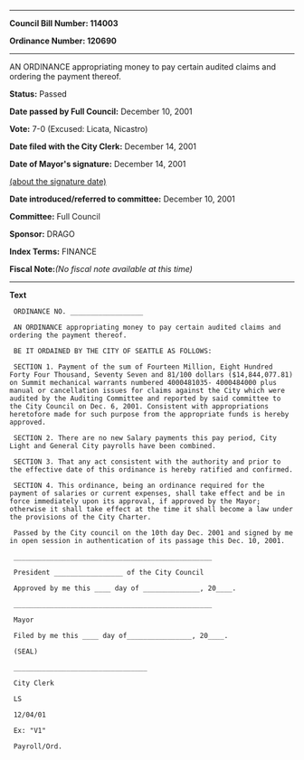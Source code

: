 

********

**Council Bill Number: 114003**
   
**Ordinance Number: 120690**
********

 AN ORDINANCE appropriating money to pay certain audited claims and ordering the payment thereof.

**Status:** Passed
   
**Date passed by Full Council:** December 10, 2001
   
**Vote:** 7-0 (Excused: Licata, Nicastro)
   
**Date filed with the City Clerk:** December 14, 2001
   
**Date of Mayor's signature:** December 14, 2001
   
[(about the signature date)](/~public/approvaldate.htm)
   
   
   
**Date introduced/referred to committee:** December 10, 2001
   
**Committee:** Full Council
   
**Sponsor:** DRAGO
   
   
**Index Terms:** FINANCE

**Fiscal Note:**_(No fiscal note available at this time)_

********

**Text**
   
```
 ORDINANCE NO. __________________

 AN ORDINANCE appropriating money to pay certain audited claims and ordering the payment thereof.

 BE IT ORDAINED BY THE CITY OF SEATTLE AS FOLLOWS:

 SECTION 1. Payment of the sum of Fourteen Million, Eight Hundred Forty Four Thousand, Seventy Seven and 81/100 dollars ($14,844,077.81) on Summit mechanical warrants numbered 4000481035- 4000484000 plus manual or cancellation issues for claims against the City which were audited by the Auditing Committee and reported by said committee to the City Council on Dec. 6, 2001. Consistent with appropriations heretofore made for such purpose from the appropriate funds is hereby approved.

 SECTION 2. There are no new Salary payments this pay period, City Light and General City payrolls have been combined.

 SECTION 3. That any act consistent with the authority and prior to the effective date of this ordinance is hereby ratified and confirmed.

 SECTION 4. This ordinance, being an ordinance required for the payment of salaries or current expenses, shall take effect and be in force immediately upon its approval, if approved by the Mayor; otherwise it shall take effect at the time it shall become a law under the provisions of the City Charter.

 Passed by the City council on the 10th day Dec. 2001 and signed by me in open session in authentication of its passage this Dec. 10, 2001.

 _________________________________________________

 President _________________ of the City Council

 Approved by me this ____ day of ______________, 20____.

 _________________________________________________

 Mayor

 Filed by me this ____ day of________________, 20____.

 (SEAL)

 _________________________________

 City Clerk

 LS

 12/04/01

 Ex: "V1"

 Payroll/Ord.

```
